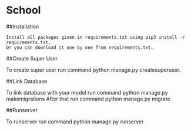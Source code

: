 # School

##Installation

    Install all packages given in requirements.txt using pip3 install -r requirements.txt.
    Or you can download it one by one from requirements.txt.

##Create Super User

To create super user run command python manage.py createsuperuser.

##Link Database

To link database with your model run command python manage.py makemigrations After that run command python manage.py migrate

##Runserver

To runserver run command python manage.py runserver
